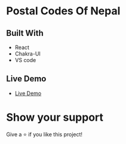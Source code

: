 # Postal Codes Of Nepal

## Built With

- React
- Chakra-UI
- VS code

## Live Demo

- [Live Demo]()

# Show your support

Give a ⭐ if you like this project!
